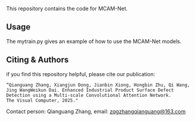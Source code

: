This repository contains the code for MCAM-Net.

## Usage
The mytrain.py gives an example of how to use the MCAM-Net models.


## Citing & Authors
if you find this repository helpful, please cite our publication:

```
“Qianguang Zhang, Xiangjun Dong, Jianbin Xiong, Hongbin Zhu, Qi Wang, Jing WangWeikun Dai. Enhanced Industrial Product Surface Defect Detection using a Multi-scale Convolutional Attention Network.
The Visual Computer, 2025."
```

Contact person: Qianguang Zhang,  email: zqgzhangqianguang@163.com
